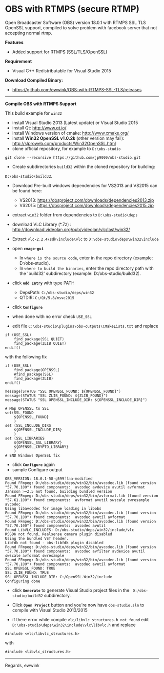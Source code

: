 # OBS with RTMPS (secure RTMP)
Open Broadcaster Software (OBS) version 18.0.1 with RTMPS SSL TLS OpenSSL support, compiled to solve problem with facebook server that not accepting normal rtmp.

**Features**
- Added support for RTMPS (SSL/TLS/OpenSSL)

**Requirement**
- Visual C++ Redistributable for Visual Studio 2015

**Download Compiled Binary:** 
- https://github.com/ewwink/OBS-with-RTMPS-SSL-TLS/releases 

----------

**Compile OBS with RTMPS Support**

This build example for `win32`
- install Visual Studio 2013 (Latest update) or Visual Studio 2015
- install Qt: http://www.qt.io/
- install Windows version of cmake: http://www.cmake.org/
- install **Win32 OpenSSL v1.0.2k** (other version may fail): http://slproweb.com/products/Win32OpenSSL.html
- clone official repository, for example to `D:\obs-studio`

`git clone --recursive https://github.com/jp9000/obs-studio.git` 
- Create subdirectories `build32` within the cloned repository for building: 

`D:\obs-studio\build32`.
- Download Pre-built windows dependencies for VS2013 and VS2015 can be found here: 
  - VS2013: https://obsproject.com/downloads/dependencies2013.zip
  - VS2015: https://obsproject.com/downloads/dependencies2015.zip

- extract `win32` folder from dependencies to `D:\obs-studio\deps`
- download VLC Library (*.7z) : http://download.videolan.org/pub/videolan/vlc/last/win32/
- Extract `vlc-2.2.4\sdk\include\vlc` to `D:\obs-studio\deps\win32\include`

- open **`cmage-gui`**

  - In `where is the source code`, enter in the repo directory (example: D:/obs-studio).
  - In `where to build the binaries`, enter the repo directory path with the 'build32' subdirectory (example: D:/obs-studio/build32).

- click **`Add Entry`** with type PATH
  - DepsPath: `C:/obs-studio/deps/win32`
  - QTDIR: `C:/Qt/5.8/msvc2015`

- click **`Configure`**
- when done with no error check `USE_SSL`
 
- edit file `C:\obs-studio\plugins\obs-outputs\CMakeLists.txt` and replace
```
if (USE_SSL)
	find_package(SSL QUIET)
	find_package(ZLIB QUIET)
endif()
```
with the following fix
```
if (USE_SSL)
    find_package(OPENSSL)
    #find_package(SSL)
    find_package(ZLIB)
endif()

message(STATUS "SSL OPENSSL_FOUND: ${OPENSSL_FOUND}")
message(STATUS "SSL ZLIB_FOUND: ${ZLIB_FOUND}")
message(STATUS "SSL OPENSSL_INCLUDE_DIR: ${OPENSSL_INCLUDE_DIR}")

# Map OPENSSL to SSL
set(SSL_FOUND
    ${OPENSSL_FOUND}
    )
set (SSL_INCLUDE_DIRS
    ${OPENSSL_INCLUDE_DIR}
    )
set (SSL_LIBRARIES
    ${OPENSSL_SSL_LIBRARY}
    ${OPENSSL_CRYPTO_LIBRARY}
    )
# END Windows OpenSSL fix
```

- click **`Configure`** again
- sample Configure output 
```
OBS_VERSION: 18.0.1-58-g599ffaa-modified
Found FFmpeg: D:/obs-studio/deps/win32/bin/avcodec.lib (found version "57.70.100") found components:  avcodec avdevice avutil avformat 
Jansson >=2.5 not found, building bundled version
Found FFmpeg: D:/obs-studio/deps/win32/bin/avformat.lib (found version "57.61.100") found components:  avformat avutil swscale swresample avcodec 
Using libavcodec for image loading in libobs
Found FFmpeg: D:/obs-studio/deps/win32/bin/avcodec.lib (found version "57.70.100") found components:  avcodec avutil avformat 
Found FFmpeg: D:/obs-studio/deps/win32/bin/avcodec.lib (found version "57.70.100") found components:  avcodec avutil 
Found LibVLC_INCLUDES: D:/obs-studio/deps/win32/include/vlc  
RSSDK not found, Realsense camera plugin disabled
Using the bundled VST header.
Libfdk not found - obs-libfdk plugin disabled
Found FFmpeg: D:/obs-studio/deps/win32/bin/avcodec.lib (found version "57.70.100") found components:  avcodec avfilter avdevice avutil swscale avformat swresample 
Found FFmpeg: D:/obs-studio/deps/win32/bin/avcodec.lib (found version "57.70.100") found components:  avcodec avutil avformat 
SSL OPENSSL_FOUND: TRUE
SSL ZLIB_FOUND: TRUE
SSL OPENSSL_INCLUDE_DIR: C:/OpenSSL-Win32/include
Configuring done
```
- click **`Generate`** to generate Visual Studio project files in the ` D:/obs-studio/build32` subdirectory.

-  Click **`Open Project`** button and you're now have `obs-studio.sln` to compile with Visual Studio 2013/2015
-  if there error while compile `vlc/libvlc_structures.h not found` edit `D:\obs-studio\deps\win32\include\vlc\libvlc.h` and replace
  
`#include <vlc/libvlc_structures.h>`

with

`#include <libvlc_structures.h>`

----------


Regards,
ewwink


